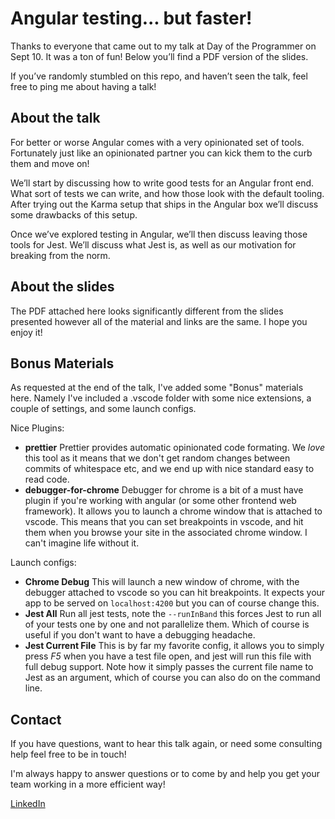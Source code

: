 # Angular testing... but faster!

Thanks to everyone that came out to my talk at Day of the Programmer on Sept 10. It was a ton of fun! Below you’ll find a PDF version of the slides.

If you’ve randomly stumbled on this repo, and haven’t seen the talk, feel free to ping me about having a talk!

## About the talk
For better or worse Angular comes with a very opinionated set of tools. Fortunately just like an opinionated partner you can kick them to the curb them and move on!

We’ll start by discussing how to write good tests for an Angular front end. What sort of tests we can write, and how those look with the default tooling. After trying out the Karma setup that ships in the Angular box we’ll discuss some drawbacks of this setup.

Once we’ve explored testing in Angular, we’ll then discuss leaving those tools for Jest. We’ll discuss what Jest is, as well as our motivation for breaking from the norm.

## About the slides
The PDF attached here looks significantly different from the slides presented however all of the material and links are the same.  I hope you enjoy it!


## Bonus Materials

As requested at the end of the talk, I've added some "Bonus" materials here.  Namely I've included a .vscode folder with some nice extensions, a couple of settings, and some launch configs.

Nice Plugins:
- **prettier**
  Prettier provides automatic opinionated code formating.  We *love* this tool as it means that we don't get random changes between commits of whitespace etc, and we end up with nice standard easy to read code.
- **debugger-for-chrome**
  Debugger for chrome is a bit of a must have plugin if you're working with angular (or some other frontend web framework).  It allows you to launch a chrome window that is attached to vscode.  This means that you can set breakpoints in vscode, and hit them when you browse your site in the associated chrome window.  I can't imagine life without it.

Launch configs:
- **Chrome Debug**
  This will launch a new window of chrome, with the debugger attached to vscode so you can hit breakpoints.  It expects your app to be served on `localhost:4200` but you can of course change this.
- **Jest All**
  Run all jest tests, note the `--runInBand` this forces Jest to run all of your tests one by one and not parallelize them.  Which of course is useful if you don't want to have a debugging headache.
- **Jest Current File**
  This is by far my favorite config, it allows you to simply press *F5* when you have a test file open, and jest will run this file with full debug support.  Note how it simply passes the current file name to Jest as an argument, which of course you can also do on the command line.


## Contact

If you have questions, want to hear this talk again, or need some consulting help feel free to be in touch!

I'm always happy to answer questions or to come by and help you get your team working in a more efficient way!

[LinkedIn](https://www.linkedin.com/in/stephenlaumalmo/)